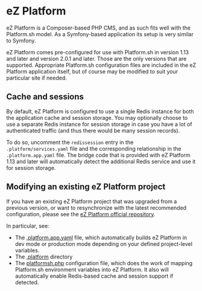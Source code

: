 # eZ Platform

eZ Platform is a Composer-based PHP CMS, and as such fits well with the Platform.sh model. As a Symfony-based application its setup is very similar to Symfony.

eZ Platform comes pre-configured for use with Platform.sh in version 1.13 and later and version 2.0.1 and later. Those are the only versions that are supported. Appropriate Platform.sh configuration files are included in the eZ Platform application itself, but of course may be modified to suit your particular site if needed.

## Cache and sessions

By default, eZ Platform is configured to use a single Redis instance for both the application cache and session storage. You may optionally choose to use a separate Redis instance for session storage in case you have a lot of authenticated traffic (and thus there would be many session records).

To do so, uncomment the `redissession` entry in the `.platform/services.yaml` file and the corresponding relationship in the `.platform.app.yaml` file. The bridge code that is provided with eZ Platform 1.13 and later will automatically detect the additional Redis service and use it for session storage.

## Modifying an existing eZ Platform project

If you have an existing eZ Platform project that was upgraded from a previous version, or want to resynchronize with the latest recommended configuration, please see the [eZ Platform official repository](https://github.com/ezsystems/ezplatform).

In particular, see:

- The [.platform.app.yaml](https://github.com/ezsystems/ezplatform/blob/master/.platform.app.yaml) file, which automatically builds eZ Platform in dev mode or production mode depending on your defined project-level variables.
- The [.platform](https://github.com/ezsystems/ezplatform/tree/master/.platform) directory
- The [platformsh.php](https://github.com/ezsystems/ezplatform/blob/master/app/config/env/platformsh.php) configuration file, which does the work of mapping Platform.sh environment variables into eZ Platform. It also will automatically enable Redis-based cache and session support if detected.

